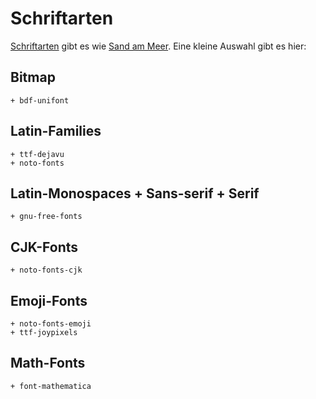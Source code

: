 # Schriftarten

[Schriftarten](https://wiki.archlinux.de/title/Schriftarten) gibt es wie [Sand am Meer](https://wiki.archlinux.org/index.php/Fonts). Eine kleine Auswahl gibt es hier:

## Bitmap

    + bdf-unifont
  
## Latin-Families

    + ttf-dejavu
    + noto-fonts
  
## Latin-Monospaces + Sans-serif + Serif

    + gnu-free-fonts
  
## CJK-Fonts

    + noto-fonts-cjk

## Emoji-Fonts

    + noto-fonts-emoji
    + ttf-joypixels

## Math-Fonts

    + font-mathematica

